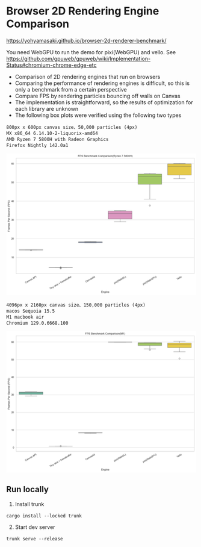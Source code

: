 # Browser 2D Rendering Engine Comparison

https://yohyamasaki.github.io/browser-2d-renderer-benchmark/

You need WebGPU to run the demo for pixi(WebGPU) and vello. See https://github.com/gpuweb/gpuweb/wiki/Implementation-Status#chromium-chrome-edge-etc

- Comparison of 2D rendering engines that run on browsers
- Comparing the performance of rendering engines is difficult, so this is only a benchmark from a certain perspective
- Compare FPS by rendering particles bouncing off walls on Canvas
- The implementation is straightforward, so the results of optimization for each library are unknown
- The following box plots were verified using the following two types

```
800px x 600px canvas size、50,000 particles (4px)
MX x86_64 6.14.10-2-liquorix-amd64
AMD Ryzen 7 5800H with Radeon Graphics
Firefox Nightly 142.0a1 
```

![Ryzen 7 5800H](images/ryzen7.png)

```
4096px x 2160px canvas size、150,000 particles (4px)
macos Sequoia 15.5
M1 macbook air 
Chromium 129.0.6668.100
```

![M1](images/m1.png)

## Run locally

1. Install trunk

```
cargo install --locked trunk
```

2. Start dev server

```
trunk serve --release
```
